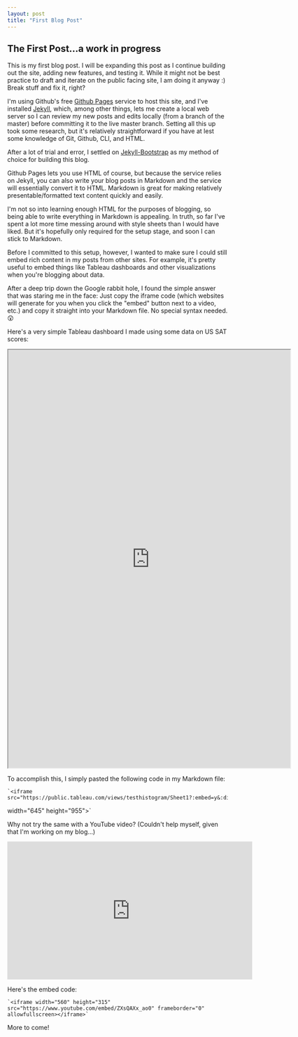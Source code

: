 ```yaml
---
layout: post
title: "First Blog Post"
---
```


## The First Post...a work in progress

This is my first blog post.  I will be expanding this post as I continue building out the site, adding new features, and testing it.  While it might not be best practice to draft and iterate on the public facing site, I am doing it anyway :)  Break stuff and fix it, right?

I'm using Github's free [Github Pages](https://pages.github.com) service to host this site, and I've installed [Jekyll](http://jekyllrb.com), which, among other things, lets me create a local web server so I can review my new posts and edits locally (from a branch of the master) before committing it to the live master branch.  Setting all this up took some research, but it's relatively straightforward if you have at lest some knowledge of Git, Github, CLI, and HTML.

After a lot of trial and error, I settled on [Jekyll-Bootstrap](http://jekyllbootstrap.com) as my method of choice for building this blog.

Github Pages lets you use HTML of course, but because the service relies on Jekyll, you can also write your blog posts in Markdown and the service will essentially convert it to HTML.  Markdown is great for making relatively presentable/formatted text content quickly and easily.  

I'm not so into learning enough HTML for the purposes of blogging, so being able to write everything in Markdown is appealing.  In truth, so far I've spent a lot more time messing around with style sheets than I would have liked. But it's hopefully only required for the setup stage, and soon I can stick to Markdown.

Before I committed to this setup, however, I wanted to make sure I could still embed rich content in my posts from other sites.  For example, it's pretty useful to embed things like Tableau dashboards and other visualizations when you're blogging about data.  

After a deep trip down the Google rabbit hole, I found the simple answer that was staring me in the face:  Just copy the iframe code (which websites will generate for you when you click the "embed" button next to a video, etc.) and copy it straight into your Markdown file.  No special syntax needed. :astonished:

Here's a very simple Tableau dashboard I made using some data on US SAT scores:


<iframe src="https://public.tableau.com/views/testhistogram/Sheet1?:embed=y&:display_count=yes"
 width="645" height="955"></iframe>


To accomplish this, I simply pasted the following code in my Markdown file:

    `<iframe src="https://public.tableau.com/views/testhistogram/Sheet1?:embed=y&:display_count=yes"
 width="645" height="955"></iframe>`

Why not try the same with a YouTube video? (Couldn't help myself, given that I'm working on my blog...)

<iframe width="560" height="315" src="https://www.youtube.com/embed/ZXsQAXx_ao0" frameborder="0" allowfullscreen></iframe>

Here's the embed code:

    `<iframe width="560" height="315" src="https://www.youtube.com/embed/ZXsQAXx_ao0" frameborder="0" allowfullscreen></iframe>`

More to come!
